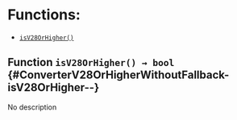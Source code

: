 # Functions:

- [`isV28OrHigher()`](#ConverterV28OrHigherWithoutFallback-isV28OrHigher--)

## Function `isV28OrHigher() → bool` {#ConverterV28OrHigherWithoutFallback-isV28OrHigher--}

No description
